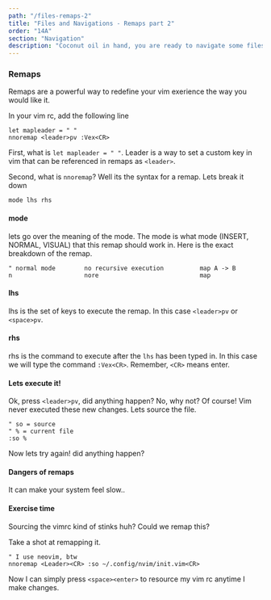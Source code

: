 ```yaml
---
path: "/files-remaps-2"
title: "Files and Navigations - Remaps part 2"
order: "14A"
section: "Navigation"
description: "Coconut oil in hand, you are ready to navigate some files with NetRW."
---
```


### Remaps
Remaps are a powerful way to redefine your vim exerience the way you would like
it.

In your vim rc, add the following line

```viml
let mapleader = " "
nnoremap <leader>pv :Vex<CR>
```

First, what is `let mapleader = " "`.  Leader is a way to set a custom key in
vim that can be referenced in remaps as `<leader>`.

Second, what is `nnoremap`?  Well its the syntax for a remap.  Lets break it down

```viml
mode lhs rhs
```

#### mode
lets go over the meaning of the mode.  The mode is what mode (INSERT, NORMAL,
VISUAL) that this remap should work in.  Here is the exact breakdown of the
remap.

```viml
" normal mode        no recursive execution          map A -> B
n                    nore                            map
```

#### lhs
lhs is the set of keys to execute the remap.  In this case `<leader>pv` or
`<space>pv`.

#### rhs
rhs is the command to execute after the `lhs` has been typed in.  In this case
we will type the command `:Vex<CR>`.  Remember, `<CR>` means enter.

#### Lets execute it!
Ok, press `<leader>pv`, did anything happen?  No, why not?  Of course!  Vim
never executed these new changes.  Lets source the file.

```viml
" so = source
" % = current file
:so %
```

Now lets try again! did anything happen?

#### Dangers of remaps
It can make your system feel slow..

#### Exercise time
Sourcing the vimrc kind of stinks huh?  Could we remap this?

Take a shot at remapping it.

```viml
" I use neovim, btw
nnoremap <Leader><CR> :so ~/.config/nvim/init.vim<CR>
```

Now I can simply press `<space><enter>` to resource my vim rc anytime I make
changes.

